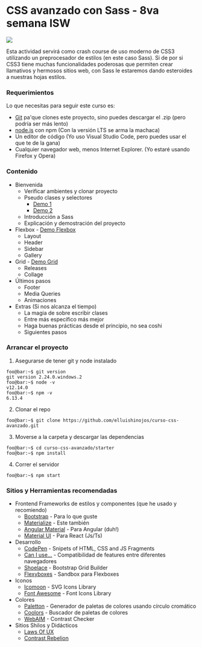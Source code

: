 # CSS avanzado con Sass - 8va semana ISW
![](https://scontent.fhmo2-2.fna.fbcdn.net/v/t1.0-9/121890597_3736074776425524_8802008554329561235_o.jpg?_nc_cat=105&ccb=2&_nc_sid=340051&_nc_eui2=AeHWHfOnBRSnZe74gRTO-bW2-DVRe0ojbib4NVF7SiNuJibMO29H1FQG9j1u5UkSC0w&_nc_ohc=m72TeSLYaZsAX8eht5Y&_nc_ht=scontent.fhmo2-2.fna&oh=d9ec010f510a74c1716d3bf72269f814&oe=5FBE3AF7)

Esta actividad servirá como crash course de uso moderno de CSS3 utilizando un preprocesador de estilos (en este caso Sass). Si de por si CSS3 tiene muchas funcionalidades poderosas que permiten crear llamativos y hermosos sitios web, con Sass le estaremos dando esteroides a nuestras hojas estilos. 



### Requerimientos
Lo que necesitas para seguir este curso es:
- [Git](https://git-scm.com/downloads) pa'que clones este proyecto, sino puedes descargar el .zip (pero podría ser más lento)
- [node.js](https://nodejs.org/es/) con npm (Con la versión LTS se arma la machaca)
- Un editor de código (Yo uso Visual Studio Code, pero puedes usar el que te de la gana)
- Cualquier navegador web, menos Internet Explorer. (Yo estaré usando Firefox y Opera)

### Contenido
- Bienvenida
  - Verificar ambientes y clonar proyecto
  - Pseudo clases y selectores
    - [Demo 1](https://codepen.io/elluishinojos/pen/QWEpdLZ)
    - [Demo 2](https://codepen.io/elluishinojos/pen/rNeRMYM)
  - Introducción a Sass 
  - Explicación y demostración del proyecto
- Flexbox - [Demo Flexbox](https://codepen.io/elluishinojos/pen/abdXbeg)
  - Layout
  - Header
  - Sidebar
  - Gallery
- Grid - [Demo Grid](https://codepen.io/elluishinojos/pen/PoNZooL)
  - Releases
  - Collage
- Últimos pasos
  - Footer
  - Media Queries
  - Animaciones
- Extras (Si nos alcanza el tiempo)
  - La magia de sobre escribir clases
  - Entre más específico más mejor
  - Haga buenas prácticas desde el principio, no sea coshi
  - Siguientes pasos

### Arrancar el proyecto
1. Asegurarse de tener git y node instalado
```console
foo@bar:~$ git version
git version 2.24.0.windows.2
foo@bar:~$ node -v
v12.14.0
foo@bar:~$ npm -v
6.13.4
```
2. Clonar el repo
```console
foo@bar:~$ git clone https://github.com/elluishinojos/curso-css-avanzado.git
```
3. Moverse a la carpeta y descargar las dependencias
```console
foo@bar:~$ cd curso-css-avanzado/starter
foo@bar:~$ npm install
```
4. Correr el servidor
```console
foo@bar:~$ npm start
```

### Sitios y Herramientas recomendadas
- Frontend Frameworks de estilos y componentes (que he usado y recomiendo)
  - [Bootstrap](https://getbootstrap.com/) - Para lo que guste
  - [Materialize](https://materializecss.com/) - Este también
  - [Angular Material](https://material.angular.io/) - Para Angular (duh!)
  - [Material UI](https://material-ui.com/) - Para React (Js/Ts)
- Desarrollo
  - [CodePen](https://codepen.io/) - Snipets of HTML, CSS and JS Fragments
  - [Can I use...](https://caniuse.com/) - Compatibilidad de features entre diferentes navegadores
  - [Shoelace](http://shoelace.io/) - Bootstrap Grid Builder
  - [Flexyboxes](https://the-echoplex.net/flexyboxes/) - Sandbox para Flexboxes
- Iconos
  - [Icomoon](https://icomoon.io/) - SVG Icons Library
  - [Font Awesome](https://fontawesome.com/) - Font Icons Library
- Colores
  - [Paletton](https://paletton.com/) - Generador de paletas de colores usando círculo cromático
  - [Coolors](https://coolors.co/) - Buscador de paletas de colores
  - [WebAIM](https://webaim.org/resources/contrastchecker/) - Contrast Checker
- Sitios Shilos y Didácticos 
  - [Laws Of UX](https://lawsofux.com)
  - [Contrast Rebelion](https://contrastrebellion.com)
